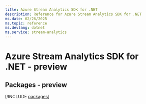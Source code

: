 ```yaml
---
title: Azure Stream Analytics SDK for .NET
description: Reference for Azure Stream Analytics SDK for .NET
ms.date: 02/26/2025
ms.topic: reference
ms.devlang: dotnet
ms.service: stream-analytics
---
```

# Azure Stream Analytics SDK for .NET - preview
## Packages - preview
[!INCLUDE [packages](stream-analytics-index.md)]